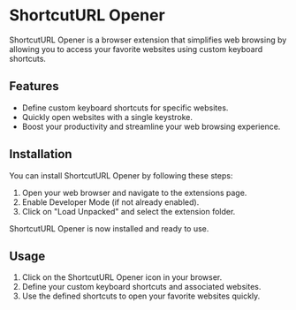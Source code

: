# ShortcutURL Opener

ShortcutURL Opener is a browser extension that simplifies web browsing by allowing you to access your favorite websites using custom keyboard shortcuts.

## Features

-   Define custom keyboard shortcuts for specific websites.
-   Quickly open websites with a single keystroke.
-   Boost your productivity and streamline your web browsing experience.

## Installation

You can install ShortcutURL Opener by following these steps:

<!-- 1. Download the extension from the [releases](https://github.com/yourusername/ShortcutURL-Opener/releases) page. -->

1. Open your web browser and navigate to the extensions page.
1. Enable Developer Mode (if not already enabled).
1. Click on "Load Unpacked" and select the extension folder.

ShortcutURL Opener is now installed and ready to use.

## Usage

1. Click on the ShortcutURL Opener icon in your browser.
2. Define your custom keyboard shortcuts and associated websites.
3. Use the defined shortcuts to open your favorite websites quickly.
